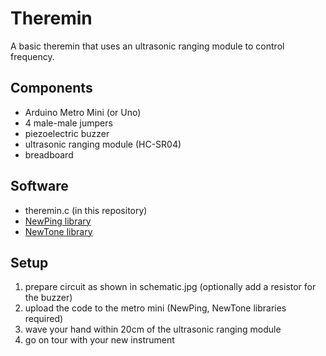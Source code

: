 # Theremin

A basic theremin that uses an ultrasonic ranging module to control frequency. 

## Components

* Arduino Metro Mini (or Uno)
* 4 male-male jumpers
* piezoelectric buzzer
* ultrasonic ranging module (HC-SR04)
* breadboard

## Software

* theremin.c (in this repository)
* [NewPing library](http://playground.arduino.cc/Code/NewPing)
* [NewTone library](https://bitbucket.org/teckel12/arduino-new-tone/wiki/Home)

## Setup

1. prepare circuit as shown in schematic.jpg (optionally add a resistor for the buzzer)
2. upload the code to the metro mini (NewPing, NewTone libraries required)
3. wave your hand within 20cm of the ultrasonic ranging module
4. go on tour with your new instrument
